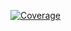 [![Coverage](https://sonarcloud.io/api/project_badges/measure?project=chatbotgang_sonarqube_test&metric=coverage)](https://sonarcloud.io/summary/new_code?id=chatbotgang_sonarqube_test)
